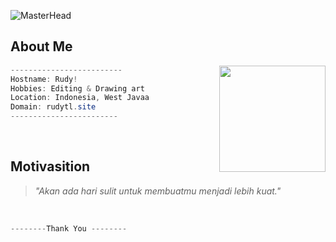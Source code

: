 
![MasterHead](https://user-images.githubusercontent.com/74038190/225813708-98b745f2-7d22-48cf-9150-083f1b00d6c9.gif)

## About Me

<img src="https://media.tenor.com/qLVgTQhZ4JoAAAAi/ehe-aha.gif" align = "right" width = "170"></img>
  <p width = "40">
   
```csharp
-------------------------
Hostname: Rudy!
Hobbies: Editing & Drawing art
Location: Indonesia, West Javaa
Domain: rudytl.site
------------------------
```
<br>

## Motivasition

> *"Akan ada hari sulit untuk membuatmu menjadi lebih kuat."*

<a href="https://github.com/rudytglk"><img src="https://komarev.com/ghpvc/?username=truethari&style=flat-square&color=green " alt=""/></a>
<br>
<br>
```csharp
--------Thank You --------
```
